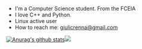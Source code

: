 - I'm a Computer Science student. From the FCEIA
- I love C++ and Python.
- Linux active user 
- How to reach me: giulicrenna@gmail.com

[![Anurag's github stats](https://github-readme-stats.vercel.app/api?username=giulicrenna&theme=dark&card_width=355)](https://github.com/anuraghazra/github-readme-stats)<img src="https://github-readme-streak-stats.herokuapp.com/?user=giulicrenna&theme=dark&card_width=300"/>

<!---
<p align="center">
<img src="https://github-readme-stats.vercel.app/api/top-langs?username=giulicrenna&theme=dark"/>
</p>
--->
